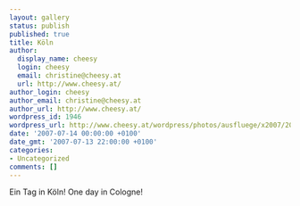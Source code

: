 ```yaml
---
layout: gallery
status: publish
published: true
title: Köln
author:
  display_name: cheesy
  login: cheesy
  email: christine@cheesy.at
  url: http://www.cheesy.at/
author_login: cheesy
author_email: christine@cheesy.at
author_url: http://www.cheesy.at/
wordpress_id: 1946
wordpress_url: http://www.cheesy.at/wordpress/photos/ausfluege/x2007/2007-07-14/
date: '2007-07-14 00:00:00 +0100'
date_gmt: '2007-07-13 22:00:00 +0100'
categories:
- Uncategorized
comments: []
---
```

<!--:de-->Ein Tag in Köln!
<!--:--><!--:en-->One day in Cologne!
<!--:-->
